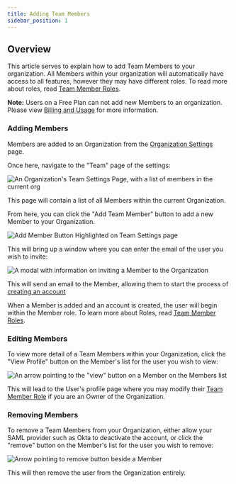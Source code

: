 ```yaml
---
title: Adding Team Members
sidebar_position: 1
---
```


## Overview

This article serves to explain how to add Team Members to your organization. All Members within your organization will automatically have access to all features, however they may have different roles. To read more about roles, read [Team Member Roles](/docs/home/your-organization/manage-team/member-roles).

**Note:** Users on a Free Plan can not add new Members to an organization. Please view [Billing and Usage](/docs/home/your-organization/billing-usage) for more information. 


### Adding Members

Members are added to an Organization from the [Organization Settings](/docs/home/feature-management/organizing-your-flags-and-variables/organizations-projects#organization-settings) page. 

Once here, navigate to the "Team" page of the settings:

![An Organization's Team Settings Page, with a list of members in the current org](/team.png)

This page will contain a list of all Members within the current Organization. 

From here, you can click the "Add Team Member" button to add a new Member to your Organization.

![Add Member Button Highlighted on Team Settings page](/add-member.png)

This will bring up a window where you can enter the email of the user you wish to invite: 

![A modal with information on inviting a Member to the Organization](/add-modal.png)

This will send an email to the Member, allowing them to start the process of [creating an account](/docs/home/feature-management/getting-started/creating-an-account)

When a Member is added and an account is created, the user will begin within the Member role. To learn more about Roles, read [Team Member Roles](/docs/home/your-organization/manage-team/member-roles).

### Editing Members

To view more detail of a Team Members within your Organization, click the "View Profile" button on the Member's list for the user you wish to view:

![An arrow pointing to the "view" button on a Member on the Members list](/view-member.png)

This will lead to the User's profile page where you may modify their [Team Member Role](/docs/home/your-organization/manage-team/member-roles) if you are an Owner of the Organization.


### Removing Members

To remove a Team Members from your Organization, either allow your SAML provider such as Okta to deactivate the account, or click the "remove" button on the Member's list for the user you wish to remove:

![Arrow pointing to remove button beside a Member](/remove-member.png)

This will then remove the user from the Organization entirely.